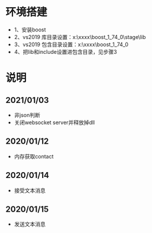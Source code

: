 # 环境搭建
* 1、安装boost
* 2、vs2019 库目录设置：x:\xxxx\boost_1_74_0\stage\lib
* 3、vs2019 包含目录设置：x:\xxxx\boost_1_74_0
* 4、把lib和include设置进包含目录，见步骤3
# 说明
## 2021/01/03
* 非json判断
* 关闭websocket server并释放掉dll

## 2020/01/12
* 内存获取contact

## 2020/01/14
* 接受文本消息

## 2020/01/15
* 发送文本消息